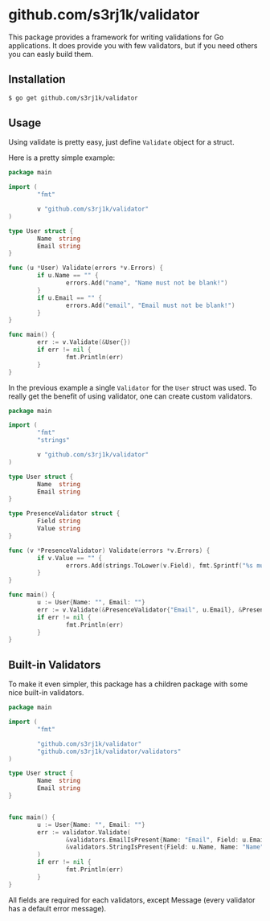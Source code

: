 # github.com/s3rj1k/validator

This package provides a framework for writing validations for Go applications. 
It does provide you with few validators, but if you need others you can easly build them.

## Installation

```bash
$ go get github.com/s3rj1k/validator
```

## Usage

Using validate is pretty easy, just define `Validate` object for a struct.

Here is a pretty simple example:

```go
package main

import (
        "fmt"

        v "github.com/s3rj1k/validator"
)

type User struct {
        Name  string
        Email string
}

func (u *User) Validate(errors *v.Errors) {
        if u.Name == "" {
                errors.Add("name", "Name must not be blank!")
        }
        if u.Email == "" {
                errors.Add("email", "Email must not be blank!")
        }
}

func main() {
        err := v.Validate(&User{})
        if err != nil {
                fmt.Println(err)
        }
}
```

In the previous example a single `Validator` for the `User` struct was used. 
To really get the benefit of using validator, one can create custom validators.

```go
package main

import (
        "fmt"
        "strings"

        v "github.com/s3rj1k/validator"
)

type User struct {
        Name  string
        Email string
}

type PresenceValidator struct {
        Field string
        Value string
}

func (v *PresenceValidator) Validate(errors *v.Errors) {
        if v.Value == "" {
                errors.Add(strings.ToLower(v.Field), fmt.Sprintf("%s must not be blank!", v.Field))
        }
}

func main() {
        u := User{Name: "", Email: ""}
        err := v.Validate(&PresenceValidator{"Email", u.Email}, &PresenceValidator{"Name", u.Name})
        if err != nil {
                fmt.Println(err)
        }
}
```

## Built-in Validators

To make it even simpler, this package has a children package with some nice built-in validators.

```go
package main

import (
        "fmt"

        "github.com/s3rj1k/validator"
        "github.com/s3rj1k/validator/validators"
)

type User struct {
        Name  string
        Email string
}


func main() {
        u := User{Name: "", Email: ""}
        err := validator.Validate(
                &validators.EmailIsPresent{Name: "Email", Field: u.Email, Message: "Mail is not in the right format."},
                &validators.StringIsPresent{Field: u.Name, Name: "Name"},
        )
        if err != nil {
                fmt.Println(err)
        }
}
```

All fields are required for each validators, except Message (every validator has a default error message).
